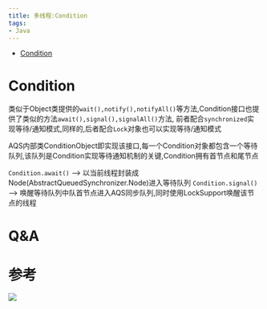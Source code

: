 ```yaml
---
title: 多线程:Condition
tags:
- Java
---
```

<!-- TOC -->

- [Condition](#condition)

<!-- /TOC -->

# Condition

类似于Object类提供的`wait(),notify(),notifyAll()`等方法,Condition接口也提供了类似的方法`await(),signal(),signalAll()`方法,
前者配合`synchronized`实现等待/通知模式,同样的,后者配合`Lock`对象也可以实现等待/通知模式

AQS内部类ConditionObject即实现该接口,每一个Condition对象都包含一个等待队列,该队列是Condition实现等待通知机制的关键,Condition拥有首节点和尾节点

`Condition.await()` --> 以当前线程封装成Node(AbstractQueuedSynchronizer.Node)进入等待队列
`Condition.signal()` --> 唤醒等待队列中队首节点进入AQS同步队列,同时使用LockSupport唤醒该节点的线程

# Q&A

# 参考



[![](https://static.segmentfault.com/v-5b1df2a7/global/img/creativecommons-cc.svg)](https://creativecommons.org/licenses/by-nc-nd/4.0/)